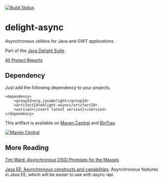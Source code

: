 [![Build Status](https://travis-ci.org/javadelight/delight-async.svg)](https://travis-ci.org/javadelight/delight-async)

delight-async
=========

Asynchronous utilities for Java and GWT applications.

Part of the [Java Delight Suite](https://github.com/javadelight/delight-main#java-delight-suite).

[All Project Reports](http://modules.appjangle.com/delight-async/latest/project-reports.html)

## Dependency

Just add the following dependency to your projects.

```
<dependency>
    <groupId>org.javadelight</groupId>
    <artifactId>delight-async</artifactId>
    <version>[insert latest version]</version>
</dependency>
```

This artifact is available on [Maven Central](https://search.maven.org/#search%7Cga%7C1%7Cdelight-async) and 
[BinTray](https://bintray.com/javadelight/javadelight/delight-async).

[![Maven Central](https://img.shields.io/maven-central/v/org.javadelight/delight-async.svg)](https://search.maven.org/#search%7Cga%7C1%7Cdelight-async)

## More Reading

[Tim Ward: Asynchronous OSGi Promises for the Masses](http://www.slideshare.net/mfrancis/asynchronous-osgi-promises-for-the-masses-osgi-devcon-2014)

[Java EE: Asynchronous constructs and capabilities](http://www.javacodegeeks.com/2014/08/java-ee-asynchronous-constructs-and-capabilities.html): 
 Asynchronous features in Java EE, which will be easier to use with async-api.
 
 
